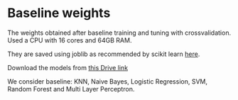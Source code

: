 # Baseline weights

The weights obtained after baseline training and tuning with crossvalidation.
Used a CPU with 16 cores and 64GB RAM. 

They are saved using joblib as recommended by scikit learn 
[here](https://scikit-learn.org/stable/modules/model_persistence.html).

Download the models from [this Drive link](https://drive.google.com/drive/folders/1o_exDi-gA0X1kSBTl9qUPpEGWZBX-MFy)

We consider baseline: 
KNN, Naive Bayes, Logistic Regression, SVM, Random Forest and Multi Layer Perceptron.
